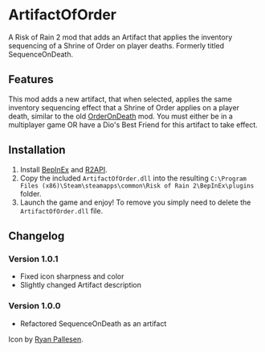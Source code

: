 # ArtifactOfOrder
A Risk of Rain 2 mod that adds an Artifact that applies the inventory sequencing of a Shrine of Order on player deaths. Formerly titled SequenceOnDeath.

## Features
This mod adds a new artifact, that when selected, applies the same inventory sequencing effect that a Shrine of Order applies on a player death, similar to the old [OrderOnDeath](https://thunderstore.io/package/Kintelligence/OrderOnDeath/) mod. You must either be in a multiplayer game OR have a Dio's Best Friend for this artifact to take effect.

## Installation
1. Install [BepInEx](https://thunderstore.io/package/bbepis/BepInExPack/) and [R2API](https://thunderstore.io/package/tristanmcpherson/R2API/).
2. Copy the included `ArtifactOfOrder.dll` into the resulting `C:\Program Files (x86)\Steam\steamapps\common\Risk of Rain 2\BepInEx\plugins` folder.
3. Launch the game and enjoy! To remove you simply need to delete the `ArtifactOfOrder.dll` file.

## Changelog
### Version 1.0.1
- Fixed icon sharpness and color
- Slightly changed Artifact description

### Version 1.0.0
- Refactored SequenceOnDeath as an artifact

Icon by [Ryan Pallesen](https://github.com/RyanPallesen).
